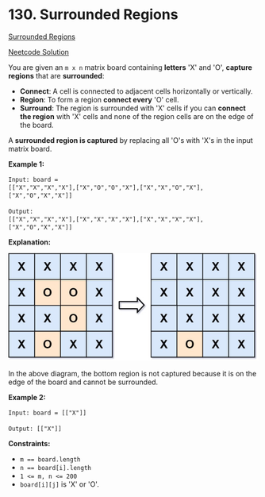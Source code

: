 # 130. Surrounded Regions

[Surrounded Regions](https://leetcode.com/problems/surrounded-regions/description/)

[Neetcode Solution](https://www.youtube.com/watch?v=9z2BunfoZ5Y&pp=ygUbbmVldGNvZGUgU3Vycm91bmRlZCBSZWdpb25z)

You are given an `m x n` matrix board containing <b>letters</b> 'X' and 'O',
<b>capture regions</b> that are <b>surrounded</b>:

- <b>Connect</b>: A cell is connected to adjacent cells horizontally or
  vertically.
- <b>Region</b>: To form a region <b>connect every</b> 'O' cell.
- <b>Surround</b>: The region is surrounded with 'X' cells if you can <b>connect
  the region</b> with 'X' cells and none of the region cells are on the edge of
  the board.

A <b>surrounded region is captured</b> by replacing all 'O's with 'X's in the
input matrix board.

**Example 1:**

```
Input: board =
[["X","X","X","X"],["X","O","O","X"],["X","X","O","X"],["X","O","X","X"]]

Output:
[["X","X","X","X"],["X","X","X","X"],["X","X","X","X"],["X","O","X","X"]]
```

**Explanation:**

<img src="./surrounded_regions.jpg" />

In the above diagram, the bottom region is not captured because it is on the
edge of the board and cannot be surrounded.

**Example 2:**

```
Input: board = [["X"]]

Output: [["X"]]
```

**Constraints:**

- `m == board.length`
- `n == board[i].length`
- `1 <= m, n <= 200`
- `board[i][j]` is 'X' or 'O'.
